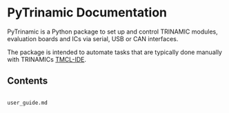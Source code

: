 # PyTrinamic Documentation

PyTrinamic is a Python package to set up and control TRINAMIC modules, evaluation boards and ICs via serial, USB or CAN interfaces.

The package is intended to automate tasks that are typically done manually with TRINAMICs [TMCL-IDE](https://www.analog.com/en/resources/evaluation-hardware-and-software/motor-motion-control-software/tmcl-ide.html).

## Contents

```{toctree}

user_guide.md
```